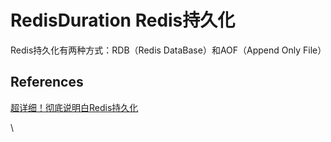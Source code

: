 # RedisDuration Redis持久化

Redis持久化有两种方式：RDB（Redis DataBase）和AOF（Append Only File）



## References

[超详细！彻底说明白Redis持久化](https://zhuanlan.zhihu.com/p/683845192)

\

